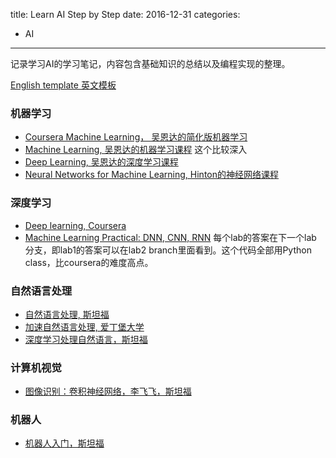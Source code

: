 title: Learn AI Step by Step
date: 2016-12-31
categories:
- AI
---
记录学习AI的学习笔记，内容包含基础知识的总结以及编程实现的整理。

[English template 英文模板](https://github.com/ShootingSpace/Guide-to-Computer-Science/blob/master/readme.md)
<!-- more -->

### 机器学习
* [Coursera Machine Learning， 吴恩达的简化版机器学习](https://www.coursera.org/learn/machine-learning)
* [Machine Learning, 吴恩达的机器学习课程](https://see.stanford.edu/Course/CS229) 这个比较深入
* [Deep Learning, 吴恩达的深度学习课程](https://www.coursera.org/specializations/deep-learning)
* [Neural Networks for Machine Learning, Hinton的神经网络课程](https://www.coursera.org/learn/neural-networks)

### 深度学习
* [Deep learning, Coursera](https://www.coursera.org/specializations/deep-learning)
* [Machine Learning Practical: DNN, CNN, RNN](https://github.com/CSTR-Edinburgh/mlpractical/tree/mlp2017-8/master) 每个lab的答案在下一个lab 分支，即lab1的答案可以在lab2 branch里面看到。这个代码全部用Python class，比coursera的难度高点。

### 自然语言处理
* [自然语言处理, 斯坦福](https://www.youtube.com/playlist?list=PL6397E4B26D00A269)
* [加速自然语言处理, 爱丁堡大学](https://github.com/ShootingSpace/Self-to-Computer-Science-and-Artificial-Intelligence/blob/master/Note%20-%20AI125%20Accelerated%20Natural%20Language%20Processing%20UoE.md)
* [深度学习处理自然语言，斯坦福](http://cs224d.stanford.edu/)

### 计算机视觉
* [图像识别：卷积神经网络，李飞飞，斯坦福](https://www.youtube.com/watch?v=6niqTuYFZLQ&list=PLe7764SJVnV10-Nr7e0sBlC9J0LRf4sQo)

### 机器人
* [机器人入门，斯坦福](https://see.stanford.edu/Course/CS223A)
